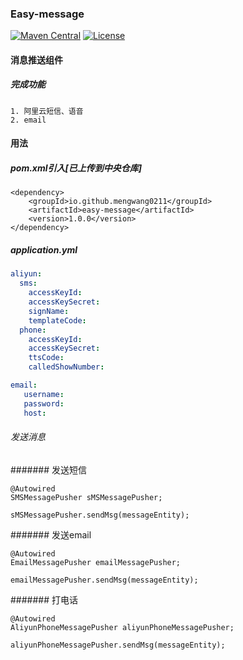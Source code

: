 ### Easy-message 

[![Maven Central](https://maven-badges.herokuapp.com/maven-central/io.github.mengwang0211/easy-message/badge.svg)](https://maven-badges.herokuapp.com/maven-central/io.github.mengwang0211/easy-message/)
[![License](https://img.shields.io/badge/license-Apache%202-4EB1BA.svg)](https://www.apache.org/licenses/LICENSE-2.0.html)

#### 消息推送组件

##### 完成功能

    1. 阿里云短信、语音
    2. email

#### 用法

##### pom.xml引入[已上传到中央仓库]

    <dependency>
        <groupId>io.github.mengwang0211</groupId>
        <artifactId>easy-message</artifactId>
        <version>1.0.0</version>
    </dependency>    
    
    
##### application.yml

```yaml
aliyun:
  sms:
    accessKeyId:
    accessKeySecret:
    signName:
    templateCode:
  phone:
    accessKeyId:
    accessKeySecret:
    ttsCode:
    calledShowNumber:

email:
   username:
   password:
   host:  


```     
                
###### 发送消息

####### 发送短信

    
    @Autowired
    SMSMessagePusher sMSMessagePusher;
    
    sMSMessagePusher.sendMsg(messageEntity);
    

####### 发送email

    @Autowired
    EmailMessagePusher emailMessagePusher;
    
    emailMessagePusher.sendMsg(messageEntity);
    

####### 打电话

    @Autowired
    AliyunPhoneMessagePusher aliyunPhoneMessagePusher;
    
    aliyunPhoneMessagePusher.sendMsg(messageEntity); 

    
                

        